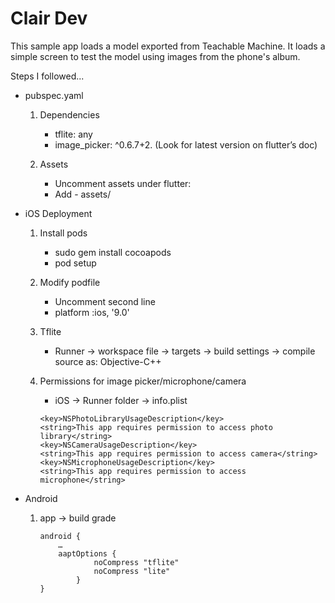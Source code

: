 # Clair Dev
This sample app loads a model exported from Teachable Machine. 
It loads a simple screen to test the model using images from the phone's album.

Steps I followed...

- pubspec.yaml
	1. Dependencies
		- tflite: any
 		- image_picker: ^0.6.7+2. (Look for latest version on flutter’s doc)

	2. Assets
		- Uncomment assets under flutter:
		- Add - assets/

- iOS Deployment

	1. Install pods 
		- sudo gem install cocoapods
		- pod setup

	2. Modify podfile
		- Uncomment second line
		- platform :ios, '9.0'

	3. Tflite
		- Runner -> workspace file -> targets -> build settings -> compile source as: Objective-C++

	4. Permissions for image picker/microphone/camera
		- iOS -> Runner folder -> info.plist
		```
		<key>NSPhotoLibraryUsageDescription</key>
		<string>This app requires permission to access photo library</string>
		<key>NSCameraUsageDescription</key>
		<string>This app requires permission to access camera</string>
		<key>NSMicrophoneUsageDescription</key>
		<string>This app requires permission to access microphone</string>
		```
		

- Android
	1. app -> build grade
		```
		android {
			…
			aaptOptions {
        			noCompress "tflite"
        			noCompress "lite"
    			}
		}
		```
	
